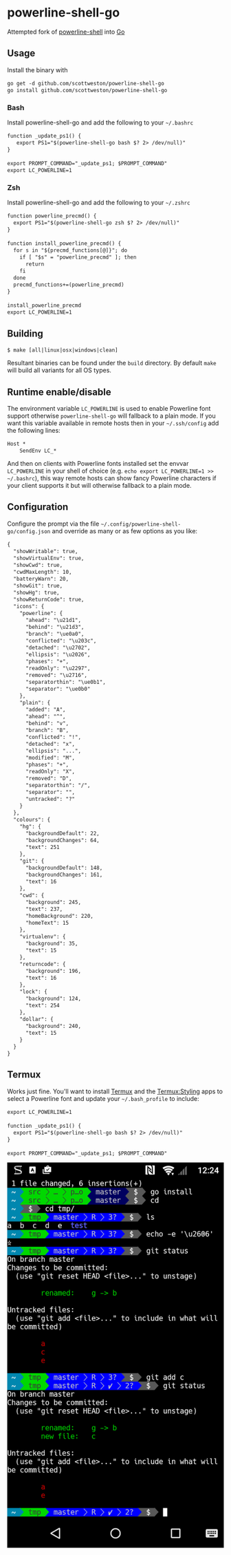 # powerline-shell-go

Attempted fork of [powerline-shell](https://github.com/milkbikis/powerline-shell) into [Go](http://golang.org/)

## Usage

Install the binary with

    go get -d github.com/scottweston/powerline-shell-go
    go install github.com/scottweston/powerline-shell-go

### Bash

Install powerline-shell-go and add the following to your `~/.bashrc`

    function _update_ps1() {
       export PS1="$(powerline-shell-go bash $? 2> /dev/null)"
    }

    export PROMPT_COMMAND="_update_ps1; $PROMPT_COMMAND"
    export LC_POWERLINE=1

### Zsh

Install powerline-shell-go and add the following to your `~/.zshrc`

    function powerline_precmd() {
      export PS1="$(powerline-shell-go zsh $? 2> /dev/null)"
    }

    function install_powerline_precmd() {
      for s in "${precmd_functions[@]}"; do
        if [ "$s" = "powerline_precmd" ]; then
          return
        fi
      done
      precmd_functions+=(powerline_precmd)
    }

    install_powerline_precmd
    export LC_POWERLINE=1

## Building

    $ make [all|linux|osx|windows|clean]

Resultant binaries can be found under the `build` directory. By default `make` will
build all variants for all OS types.

## Runtime enable/disable

The environment variable `LC_POWERLINE` is used to enable Powerline font support
otherwise `powerline-shell-go` will fallback to a plain mode. If you want this
variable available in remote hosts then in your `~/.ssh/config` add the following lines:

```
Host *
    SendEnv LC_*
```
And then on clients with Powerline fonts installed set the envvar `LC_POWERLINE` in
your shell of choice (e.g. `echo export LC_POWERLINE=1 >> ~/.bashrc`), this
way remote hosts can show fancy Powerline characters if your client supports it but
will otherwise fallback to a plain mode.

## Configuration

Configure the prompt via the file `~/.config/powerline-shell-go/config.json` and
override as many or as few options as you like:

```
{
  "showWritable": true,
  "showVirtualEnv": true,
  "showCwd": true,
  "cwdMaxLength": 10,
  "batteryWarn": 20,
  "showGit": true,
  "showHg": true,
  "showReturnCode": true,
  "icons": {
    "powerline": {
      "ahead": "\u21d1",
      "behind": "\u21d3",
      "branch": "\ue0a0",
      "conflicted": "\u203c",
      "detached": "\u2702",
      "ellipsis": "\u2026",
      "phases": "+",
      "readOnly": "\u2297",
      "removed": "\u2716",
      "separatorthin": "\ue0b1",
      "separator": "\ue0b0"
    },
    "plain": {
      "added": "A",
      "ahead": "^",
      "behind": "v",
      "branch": "B",
      "conflicted": "!",
      "detached": "x",
      "ellipsis": "...",
      "modified": "M",
      "phases": "+",
      "readOnly": "X",
      "removed": "D",
      "separatorthin": "/",
      "separator": "",
      "untracked": "?"
    }
  },
  "colours": {
    "hg": {
      "backgroundDefault": 22,
      "backgroundChanges": 64,
      "text": 251
    },
    "git": {
      "backgroundDefault": 148,
      "backgroundChanges": 161,
      "text": 16
    },
    "cwd": {
      "background": 245,
      "text": 237,
      "homeBackground": 220,
      "homeText": 15
    },
    "virtualenv": {
      "background": 35,
      "text": 15
    },
    "returncode": {
      "background": 196,
      "text": 16
    },
    "lock": {
      "background": 124,
      "text": 254
    },
    "dollar": {
      "background": 240,
      "text": 15
    }
  }
}
```

## Termux

Works just fine. You'll want to install
[Termux](https://play.google.com/store/apps/details?id=com.termux) and the
[Termux:Styling](https://play.google.com/store/apps/details?id=com.termux.styling)
apps to select a Powerline font and update your `~/.bash_profile` to include:

```
export LC_POWERLINE=1

function _update_ps1() {
  export PS1="$(powerline-shell-go bash $? 2> /dev/null)"
}

export PROMPT_COMMAND="_update_ps1; $PROMPT_COMMAND"
```

![Termux](termux.png)
